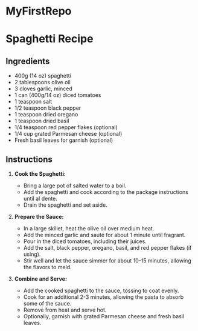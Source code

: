 # MyFirstRepo

# Spaghetti Recipe

## Ingredients
- 400g (14 oz) spaghetti
- 2 tablespoons olive oil
- 3 cloves garlic, minced
- 1 can (400g/14 oz) diced tomatoes
- 1 teaspoon salt
- 1/2 teaspoon black pepper
- 1 teaspoon dried oregano
- 1 teaspoon dried basil
- 1/4 teaspoon red pepper flakes (optional)
- 1/4 cup grated Parmesan cheese (optional)
- Fresh basil leaves for garnish (optional)

## Instructions
1. **Cook the Spaghetti:**
   - Bring a large pot of salted water to a boil.
   - Add the spaghetti and cook according to the package instructions until al dente.
   - Drain the spaghetti and set aside.

2. **Prepare the Sauce:**
   - In a large skillet, heat the olive oil over medium heat.
   - Add the minced garlic and sauté for about 1 minute until fragrant.
   - Pour in the diced tomatoes, including their juices.
   - Add the salt, black pepper, oregano, basil, and red pepper flakes (if using).
   - Stir well and let the sauce simmer for about 10-15 minutes, allowing the flavors to meld.

3. **Combine and Serve:**
   - Add the cooked spaghetti to the sauce, tossing to coat evenly.
   - Cook for an additional 2-3 minutes, allowing the pasta to absorb some of the sauce.
   - Remove from heat and serve hot.
   - Optionally, garnish with grated Parmesan cheese and fresh basil leaves.
